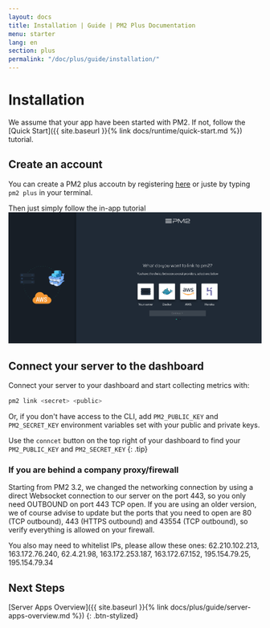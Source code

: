 ```yaml
---
layout: docs
title: Installation | Guide | PM2 Plus Documentation
menu: starter
lang: en
section: plus
permalink: "/doc/plus/guide/installation/"
---
```


# Installation

We assume that your app have been started with PM2. If not, follow the [Quick Start]({{ site.baseurl }}{% link docs/runtime/quick-start.md %}) tutorial.

## Create an account

You can create a PM2 plus accoutn by registering [here](https://id.keymetrics.io/api/oauth/register) or juste by typing ```pm2 plus``` in your terminal.

Then just simply follow the in-app tutorial
![Wizard](https://raw.githubusercontent.com/keymetrics/branding/master/screenshots/plus/wizard/step1.png)

## Connect your server to the dashboard

Connect your server to your dashboard and start collecting metrics with:

```bash
pm2 link <secret> <public>
```

Or, if you don't have access to the CLI, add `PM2_PUBLIC_KEY` and `PM2_SECRET_KEY` environment variables set with your public and private keys.

Use the `conncet` button on the top right of your dashboard to find your `PM2_PUBLIC_KEY` and `PM2_SECRET_KEY`
{: .tip}

### If you are behind a company proxy/firewall

Starting from PM2 3.2, we changed the networking connection by using a direct Websocket connection to our server on the port 443, so you only need OUTBOUND on port 443 TCP open. If you are using an older version, we of course advise to update but the ports that you need to open are 80 (TCP outbound), 443 (HTTPS outbound) and 43554 (TCP outbound), so verify everything is allowed on your firewall.

You also may need to whitelist IPs, please allow these ones: 62.210.102.213, 163.172.76.240, 62.4.21.98, 163.172.253.187, 163.172.67.152, 195.154.79.25, 195.154.79.34

## Next Steps

[Server Apps Overview]({{ site.baseurl }}{% link docs/plus/guide/server-apps-overview.md %})
{: .btn-stylized}
